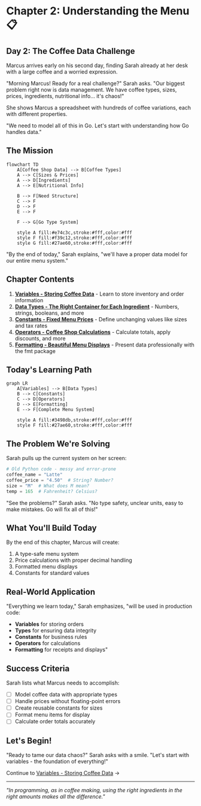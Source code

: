 # Chapter 2: Understanding the Menu 📋

## Day 2: The Coffee Data Challenge

Marcus arrives early on his second day, finding Sarah already at her desk with a large coffee and a worried expression.

"Morning Marcus! Ready for a real challenge?" Sarah asks. "Our biggest problem right now is data management. We have coffee types, sizes, prices, ingredients, nutritional info... it's chaos!"

She shows Marcus a spreadsheet with hundreds of coffee variations, each with different properties.

"We need to model all of this in Go. Let's start with understanding how Go handles data."

## The Mission

```mermaid
flowchart TD
    A[Coffee Shop Data] --> B[Coffee Types]
    A --> C[Sizes & Prices]
    A --> D[Ingredients]
    A --> E[Nutritional Info]
    
    B --> F[Need Structure]
    C --> F
    D --> F
    E --> F
    
    F --> G[Go Type System]
    
    style A fill:#e74c3c,stroke:#fff,color:#fff
    style F fill:#f39c12,stroke:#fff,color:#fff
    style G fill:#27ae60,stroke:#fff,color:#fff
```

"By the end of today," Sarah explains, "we'll have a proper data model for our entire menu system."

## Chapter Contents

1. **[Variables - Storing Coffee Data](01-variables/Variables_Storing_Coffee_Data.md)** - Learn to store inventory and order information
2. **[Data Types - The Right Container for Each Ingredient](02-data-types/Data_Types_Right_Container.md)** - Numbers, strings, booleans, and more
3. **[Constants - Fixed Menu Prices](03-constants/Constants_Fixed_Prices.md)** - Define unchanging values like sizes and tax rates
4. **[Operators - Coffee Shop Calculations](04-operators/Operators_Coffee_Calculations.md)** - Calculate totals, apply discounts, and more
5. **[Formatting - Beautiful Menu Displays](05-fmt-package/Formatting_Beautiful_Displays.md)** - Present data professionally with the fmt package

## Today's Learning Path

```mermaid
graph LR
    A[Variables] --> B[Data Types]
    B --> C[Constants]
    C --> D[Operators]
    D --> E[Formatting]
    E --> F[Complete Menu System]
    
    style A fill:#3498db,stroke:#fff,color:#fff
    style F fill:#27ae60,stroke:#fff,color:#fff
```

## The Problem We're Solving

Sarah pulls up the current system on her screen:

```python
# Old Python code - messy and error-prone
coffee_name = "Latte"
coffee_price = "4.50"  # String? Number?
size = "M"  # What does M mean?
temp = 165  # Fahrenheit? Celsius?
```

"See the problems?" Sarah asks. "No type safety, unclear units, easy to make mistakes. Go will fix all of this!"

## What You'll Build Today

By the end of this chapter, Marcus will create:

1. A type-safe menu system
2. Price calculations with proper decimal handling
3. Formatted menu displays
4. Constants for standard values

## Real-World Application

"Everything we learn today," Sarah emphasizes, "will be used in production code:
- **Variables** for storing orders
- **Types** for ensuring data integrity  
- **Constants** for business rules
- **Operators** for calculations
- **Formatting** for receipts and displays"

## Success Criteria

Sarah lists what Marcus needs to accomplish:

- [ ] Model coffee data with appropriate types
- [ ] Handle prices without floating-point errors
- [ ] Create reusable constants for sizes
- [ ] Format menu items for display
- [ ] Calculate order totals accurately

## Let's Begin!

"Ready to tame our data chaos?" Sarah asks with a smile. "Let's start with variables - the foundation of everything!"

Continue to [Variables - Storing Coffee Data](01-variables/Variables_Storing_Coffee_Data.md) →

---

*"In programming, as in coffee making, using the right ingredients in the right amounts makes all the difference."*